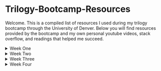 # Trilogy-Bootcamp-Resources
Welcome. This is a compiled list of resources I used during my trilogy bootcamp through the University of Denver. Below you will find resources provided by the bootcamp and my own personal youtube videos, stack overflow, and readings that helped me succeed.

<details closed>
 <summary>Week One</summary>
  
Coming Soon
</details>

<details closed>
 <summary>Week Two</summary>
  
Coming Soon
</details>

<details closed>
 <summary>Week Three</summary>
  
Coming Soon
</details>

<details closed>
 <summary>Week Four</summary>
  
Coming Soon
</details>
